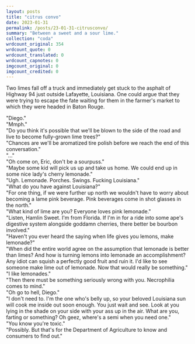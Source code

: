 ```yaml
---
layout: posts
title: "citrus convo"
date: 2023-01-31
permalink: /posts/23-01-31-citrusconvo/
summary: "Between a sweet and a sour lime."
collection: "coda"
wrdcount_original: 354
wrdcount_quote: 0
wrdcount_translated: 0
wrdcount_capnotes: 0
imgcount_original: 0
imgcount_credited: 0
---
```

Two limes fall off a truck and immediately get stuck to the asphalt of Highway 94 just outside Lafayette, Louisiana. One could argue that they were trying to escape the fate waiting for them in the farmer's market to which they were headed in Baton Rouge.

<div class="text-body-spacier">
"Diego."<br>
"Mmph."<br>
"Do you think it's possible that we'll be blown to the side of the road and live to become fully-grown lime trees?"<br>
"Chances are we'll be aromatized tire polish before we reach the end of this conversation."<br>
"..."<br>
"Oh come on, Eric, don't be a sourpuss."<br>
"Maybe some kid will pick us up and take us home. We could end up in some nice lady's cherry lemonade."<br>
"Ugh. Lemonade. Porches. Swings. Fucking Louisiana."<br>
"What do you have against Louisiana?"<br>
"For one thing, if we were further up north we wouldn't have to worry about becoming a lame pink beverage. Pink beverages come in shot glasses in the north."<br>
"What kind of lime are you? Everyone loves pink lemonade."<br>
"Listen, Hamlin Sweet. I'm from Florida. If I'm in for a ride into some ape's digestive system alongside goddamn cherries, there better be bourbon involved."<br>
"Haven't you ever heard the saying when life gives you lemons, make lemonade?"<br>
"When did the entire world agree on the assumption that lemonade is better than limes? And how is turning lemons into lemonade an accomplishment? Any idiot can squish a perfectly good fruit and ruin it. I'd like to see someone make lime out of lemonade. Now that would really be something."
"I like lemonades."<br>
"Then there must be something seriously wrong with you. Necrophilia comes to mind."<br>
"Oh go to hell, Diego."<br>
"I don't need to. I'm the one who's belly up, so your beloved Louisiana sun will cook me inside out soon enough. You just wait and see. Look at you lying in the shade on your side with your ass up in the air. What are you, farting or something? Oh geez, where's a semi when you need one."<br>
"You know you're toxic."<br>
"Possibly. But that's for the Department of Agriculture to know and consumers to find out."
</div>
